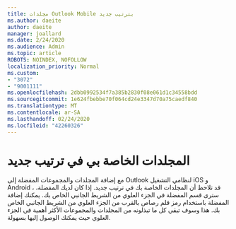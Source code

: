 ```yaml
---
title: مجلدات Outlook Mobile بترتيب جديد
ms.author: daeite
author: daeite
manager: joallard
ms.date: 2/24/2020
ms.audience: Admin
ms.topic: article
ROBOTS: NOINDEX, NOFOLLOW
localization_priority: Normal
ms.custom:
- "3072"
- "9001111"
ms.openlocfilehash: 2dbb0992534f7a385b2830f08e061d1c34558bdd
ms.sourcegitcommit: 1e624fbebbe70f064cd24e3347d70a75caedf840
ms.translationtype: MT
ms.contentlocale: ar-SA
ms.lasthandoff: 02/24/2020
ms.locfileid: "42260326"
---
```

# <a name="my-folders-are-in-a-new-order"></a>المجلدات الخاصة بي في ترتيب جديد

مع إضافة المجلدات والمجموعات المفضلة إلى Outlook لنظامي التشغيل iOS و Android ، قد تلاحظ أن المجلدات الخاصة بك في ترتيب جديد. إذا كان لديك المفضلة، سترى قسم المفضلة في الجزء العلوي من الشريط الجانبي الخاص بك. يمكنك إضافة المفضلة باستخدام رمز قلم رصاص بالقرب من الجزء العلوي من الشريط الجانبي الخاص بك. هذا وسوف تبقي كل ما تبذلونه من المجلدات والمجموعات الأكثر أهمية في الجزء العلوي حيث يمكنك الوصول إليها بسهولة.